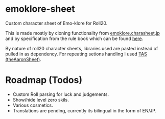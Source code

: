# emoklore-sheet
Custom character sheet of Emo-klore for Roll20.

This is made mostly by cloning functionality from [emoklore.charasheet.jp](emoklore.charasheet.jp) 
and by specification from the rule book which can be found [here](https://emoklore.dicetous.com/).

By nature of roll20 character sheets, libraries used are pasted instead of pulled in as dependency. 
For repeating setions handling I used [TAS (theAaronSheet)](https://github.com/shdwjk/TheAaronSheet).

# Roadmap (Todos)
- Custom Roll parsing for luck and judgements.
- Show/hide level zero skils.
- Various cosmetics.
- Translations are pending, currently its bilingual in the form of EN/JP.

